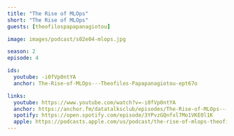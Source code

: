 ```yaml
---
title: "The Rise of MLOps"
short: "The Rise of MLOps"
guests: [theofilospapapanagiotou]

image: images/podcast/s02e04-mlops.jpg

season: 2
episode: 4

ids:
  youtube: -i0fVp0ntYA
  anchor: The-Rise-of-MLOps---Theofilos-Papapanagiotou-ept67o

links:
  youtube: https://www.youtube.com/watch?v=-i0fVp0ntYA
  anchor: https://anchor.fm/datatalksclub/episodes/The-Rise-of-MLOps---Theofilos-Papapanagiotou-ept67o
  spotify: https://open.spotify.com/episode/3YPvzGQnfxl7Mo1VKE0l1K
  apple: https://podcasts.apple.com/us/podcast/the-rise-of-mlops-theofilos-papapanagiotou/id1541710331?i=1000507907719
---
```

